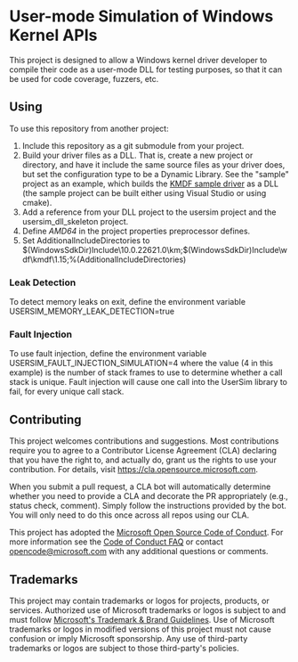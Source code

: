 # User-mode Simulation of Windows Kernel APIs

This project is designed to allow a Windows kernel driver developer to
compile their code as a user-mode DLL for testing purposes, so that it
can be used for code coverage, fuzzers, etc.

## Using

To use this repository from another project:
1. Include this repository as a git submodule from your project.
2. Build your driver files as a DLL.  That is, create a new project or directory, and have it include
   the same source files as your driver does, but set the configuration type to be a Dynamic Library.
   See the "sample" project as an example, which builds the
   [KMDF sample driver](https://learn.microsoft.com/en-us/windows-hardware/drivers/gettingstarted/writing-a-very-small-kmdf--driver)
   as a DLL (the sample project can be built either using Visual Studio or using cmake).
4. Add a reference from your DLL project to the usersim project and the usersim_dll_skeleton project.
5. Define _AMD64_ in the project properties preprocessor defines.
6. Set AdditionalIncludeDirectories to $(WindowsSdkDir)Include\10.0.22621.0\km;$(WindowsSdkDir)Include\wdf\kmdf\1.15;%(AdditionalIncludeDirectories)

### Leak Detection

To detect memory leaks on exit, define the environment variable USERSIM_MEMORY_LEAK_DETECTION=true

### Fault Injection

To use fault injection, define the environment variable USERSIM_FAULT_INJECTION_SIMULATION=4
where the value (4 in this example) is the number of stack frames to use to determine whether a call stack is unique.
Fault injection will cause one call into the UserSim library to fail, for every unique call stack.

## Contributing

This project welcomes contributions and suggestions.  Most contributions require you to agree to a
Contributor License Agreement (CLA) declaring that you have the right to, and actually do, grant us
the rights to use your contribution. For details, visit https://cla.opensource.microsoft.com.

When you submit a pull request, a CLA bot will automatically determine whether you need to provide
a CLA and decorate the PR appropriately (e.g., status check, comment). Simply follow the instructions
provided by the bot. You will only need to do this once across all repos using our CLA.

This project has adopted the [Microsoft Open Source Code of Conduct](https://opensource.microsoft.com/codeofconduct/).
For more information see the [Code of Conduct FAQ](https://opensource.microsoft.com/codeofconduct/faq/) or
contact [opencode@microsoft.com](mailto:opencode@microsoft.com) with any additional questions or comments.

## Trademarks

This project may contain trademarks or logos for projects, products, or services. Authorized use of Microsoft 
trademarks or logos is subject to and must follow 
[Microsoft's Trademark & Brand Guidelines](https://www.microsoft.com/en-us/legal/intellectualproperty/trademarks/usage/general).
Use of Microsoft trademarks or logos in modified versions of this project must not cause confusion or imply Microsoft sponsorship.
Any use of third-party trademarks or logos are subject to those third-party's policies.
